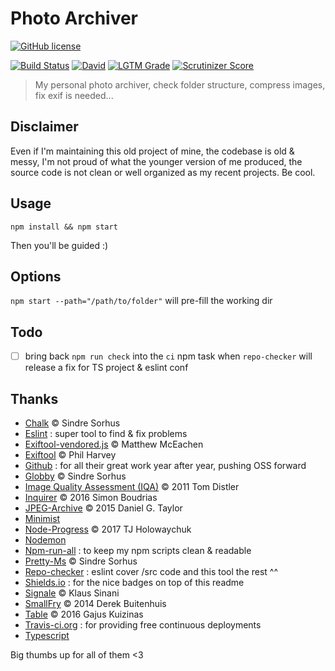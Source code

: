 # Photo Archiver

[![GitHub license](https://img.shields.io/github/license/shuunen/photo-archiver.svg?color=informational)](https://github.com/Shuunen/photo-archiver/blob/master/LICENSE)

[![Build Status](https://travis-ci.org/Shuunen/photo-archiver.svg?branch=master)](https://travis-ci.org/Shuunen/photo-archiver)
[![David](https://img.shields.io/david/shuunen/photo-archiver.svg)](https://david-dm.org/shuunen/photo-archiver)
[![LGTM Grade](https://img.shields.io/lgtm/grade/javascript/github/Shuunen/photo-archiver.svg)](https://lgtm.com/projects/g/Shuunen/photo-archiver)
[![Scrutinizer Score](https://scrutinizer-ci.com/g/Shuunen/photo-archiver/badges/quality-score.png?b=master)](https://scrutinizer-ci.com/g/Shuunen/photo-archiver)

> My personal photo archiver, check folder structure, compress images, fix exif is needed...

## Disclaimer

Even if I'm maintaining this old project of mine, the codebase is old & messy, I'm not proud of what the younger version of me produced, the source code is not clean or well organized as my recent projects. Be cool.

## Usage

`npm install && npm start`

Then you'll be guided :)

## Options

`npm start --path="/path/to/folder"` will pre-fill the working dir

## Todo

- [ ] bring back `npm run check` into the `ci` npm task when `repo-checker` will release a fix for TS project & eslint conf

## Thanks

- [Chalk](https://github.com/chalk/chalk) © Sindre Sorhus
- [Eslint](https://eslint.org) : super tool to find & fix problems
- [Exiftool-vendored.js](https://github.com/mceachen/exiftool-vendored.js) © Matthew McEachen
- [Exiftool](http://owl.phy.queensu.ca/~phil/exiftool/index.html) © Phil Harvey
- [Github](https://github.com) : for all their great work year after year, pushing OSS forward
- [Globby](https://github.com/sindresorhus/globby) © Sindre Sorhus
- [Image Quality Assessment (IQA)](http://tdistler.com) © 2011 Tom Distler
- [Inquirer](https://github.com/SBoudrias/Inquirer.js) © 2016 Simon Boudrias
- [JPEG-Archive](https://github.com/danielgtaylor/jpeg-archive) © 2015 Daniel G. Taylor
- [Minimist](https://github.com/substack/minimist)
- [Node-Progress](https://github.com/visionmedia/node-progress) © 2017 TJ Holowaychuk
- [Nodemon](https://github.com/remy/nodemon)
- [Npm-run-all](https://github.com/mysticatea/npm-run-all) : to keep my npm scripts clean & readable
- [Pretty-Ms](https://github.com/sindresorhus/pretty-ms) © Sindre Sorhus
- [Repo-checker](https://github.com/Shuunen/repo-checker) : eslint cover /src code and this tool the rest ^^
- [Shields.io](https://shields.io) : for the nice badges on top of this readme
- [Signale](https://github.com/klauscfhq/signale) © Klaus Sinani
- [SmallFry](https://github.com/dwbuiten/smallfry) © 2014 Derek Buitenhuis
- [Table](https://github.com/gajus/table) © 2016 Gajus Kuizinas
- [Travis-ci.org](https://travis-ci.org) : for providing free continuous deployments
- [Typescript](https://github.com/Microsoft/TypeScript)

Big thumbs up for all of them <3
